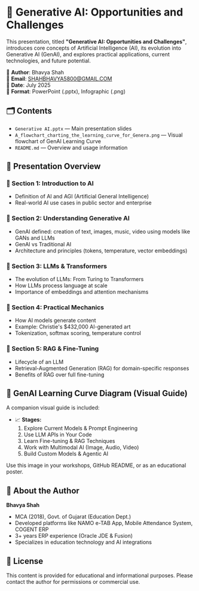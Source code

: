 # 🎯 Generative AI: Opportunities and Challenges

This presentation, titled **"Generative AI: Opportunities and Challenges"**, introduces core concepts of Artificial Intelligence (AI), its evolution into Generative AI (GenAI), and explores practical applications, current technologies, and future potential.

👤 **Author**: Bhavya Shah  
📧 **Email**: SHAHBHAVYA5800@GMAIL.COM  
📅 **Date**: July 2025  
📁 **Format**: PowerPoint (.pptx), Infographic (.png)


## 🗂️ Contents

- `Generative AI.pptx` — Main presentation slides
- `A_flowchart_charting_the_learning_curve_for_Genera.png` — Visual flowchart of GenAI Learning Curve
- `README.md` — Overview and usage information



## 📌 Presentation Overview

### 🔹 Section 1: Introduction to AI
- Definition of AI and AGI (Artificial General Intelligence)
- Real-world AI use cases in public sector and enterprise

### 🔹 Section 2: Understanding Generative AI
- GenAI defined: creation of text, images, music, video using models like GANs and LLMs
- GenAI vs Traditional AI
- Architecture and principles (tokens, temperature, vector embeddings)

### 🔹 Section 3: LLMs & Transformers
- The evolution of LLMs: From Turing to Transformers
- How LLMs process language at scale
- Importance of embeddings and attention mechanisms

### 🔹 Section 4: Practical Mechanics
- How AI models generate content
- Example: Christie's $432,000 AI-generated art
- Tokenization, softmax scoring, temperature control

### 🔹 Section 5: RAG & Fine-Tuning
- Lifecycle of an LLM
- Retrieval-Augmented Generation (RAG) for domain-specific responses
- Benefits of RAG over full fine-tuning

## 🧠 GenAI Learning Curve Diagram (Visual Guide)

A companion visual guide is included:
- 📈 **Stages:**
  1. Explore Current Models & Prompt Engineering  
  2. Use LLM APIs in Your Code  
  3. Learn Fine-tuning & RAG Techniques  
  4. Work with Multimodal AI (Image, Audio, Video)  
  5. Build Custom Models & Agentic AI

Use this image in your workshops, GitHub README, or as an educational poster.


## 💼 About the Author

**Bhavya Shah**
- MCA (2018), Govt. of Gujarat (Education Dept.)
- Developed platforms like NAMO e-TAB App, Mobile Attendance System, COGENT ERP
- 3+ years ERP experience (Oracle JDE & Fusion)
- Specializes in education technology and AI integrations


## 📎 License

This content is provided for educational and informational purposes. Please contact the author for permissions or commercial use.

